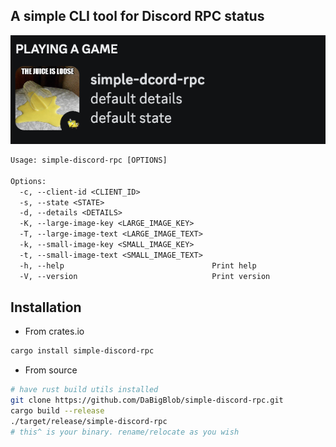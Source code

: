 ## A simple CLI tool for Discord RPC status
![](demo.png)
```txt
Usage: simple-discord-rpc [OPTIONS]

Options:
  -c, --client-id <CLIENT_ID>                
  -s, --state <STATE>                        
  -d, --details <DETAILS>                    
  -K, --large-image-key <LARGE_IMAGE_KEY>    
  -T, --large-image-text <LARGE_IMAGE_TEXT>  
  -k, --small-image-key <SMALL_IMAGE_KEY>    
  -t, --small-image-text <SMALL_IMAGE_TEXT>  
  -h, --help                                 Print help
  -V, --version                              Print version
```

## Installation
- From crates.io
```bash
cargo install simple-discord-rpc
```

- From source
```bash
# have rust build utils installed
git clone https://github.com/DaBigBlob/simple-discord-rpc.git
cargo build --release
./target/release/simple-discord-rpc
# this^ is your binary. rename/relocate as you wish
```